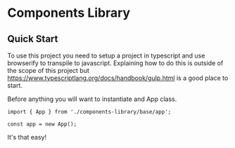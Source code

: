 # Components Library

## Quick Start

To use this project you need to setup a project in typescript and use browserify to transpile to javascript. Explaining how to do this is outside of the scope of this project but https://www.typescriptlang.org/docs/handbook/gulp.html is a good place to start.

Before anything you will want to instantiate and App class.

```
import { App } from './components-library/base/app';

const app = new App();
```

It's that easy!
